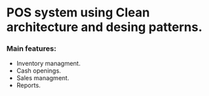 # POS system using Clean architecture and desing patterns.
### Main features:
- Inventory managment.
- Cash openings.
- Sales managment.
- Reports.
